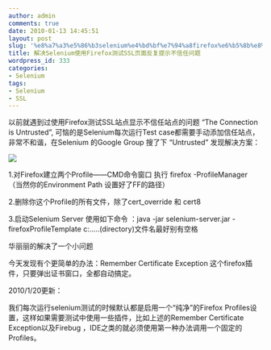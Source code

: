 ```yaml
---
author: admin
comments: true
date: 2010-01-13 14:45:51
layout: post
slug: '%e8%a7%a3%e5%86%b3selenium%e4%bd%bf%e7%94%a8firefox%e6%b5%8b%e8%af%95ssl%e9%a1%b5%e9%9d%a2%e5%8f%8d%e5%a4%8d%e6%8f%90%e7%a4%ba%e4%b8%8d%e4%bf%a1%e4%bb%bb%e9%97%ae%e9%a2%98'
title: 解决Selenium使用Firefox测试SSL页面反复提示不信任问题
wordpress_id: 333
categories:
- Selenium
tags:
- Selenium
- SSL
---
```


以前就遇到过使用Firefox测试SSL站点显示不信任站点的问题 “The Connection is Untrusted”, 可恼的是Selenium每次运行Test case都需要手动添加信任站点，非常不和谐，在Selenium 的Google Group 搜了下 “Untrusted” 发现解决方案：

[![](http://www.besteric.com/wp-content/uploads/2010/01/2010-1-13-14-04-06.jpg)](http://www.besteric.com/wp-content/uploads/2010/01/2010-1-13-14-04-06.jpg)

1.对Firefox建立两个Profile——CMD命令窗口 执行 firefox -ProfileManager （当然你的Environment Path 设置好了FF的路径）

2.删除你这个Profile的所有文件，除了cert_override 和 cert8

3.启动Selenium Server 使用如下命令 ：java -jar selenium-server.jar -firefoxProfileTemplate c:\.....(directory)文件名最好别有空格

华丽丽的解决了一个小问题

今天发现有个更简单的办法：Remember Certificate Exception 这个firefox插件，只要弹出证书窗口，全都自动搞定。

2010/1/20更新：

我们每次运行selenium测试的时候默认都是启用一个“纯净”的Firefox Profiles设置，这样如果需要测试中使用一些插件，比如上述的Remember Certificate Exception以及Firebug ，IDE之类的就必须使用第一种办法调用一个固定的Profiles。
